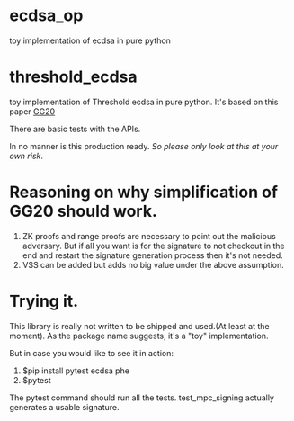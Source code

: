 # ecdsa_op
toy implementation of ecdsa in pure python

# threshold_ecdsa
toy implementation of Threshold ecdsa in pure python. It's based on this paper [GG20](https://eprint.iacr.org/2020/540.pdf)

There are basic tests with the APIs.

In no manner is this production ready. *So please only look at this at your own risk*.



# Reasoning on why simplification of GG20 should work.
1. ZK proofs and range proofs are necessary to point out the malicious adversary.
    But if all you want is for the signature to not checkout in the end and restart the signature
    generation process then it's not needed.
2. VSS can be added but adds no big value under the above assumption.

# Trying it.
This library is really not written to be shipped and used.(At least at the moment).
As the package name suggests, it's a "toy" implementation.

But in case you would like to see it in action:
1. $pip install pytest ecdsa phe 
2. $pytest

The pytest command should run all the tests. test_mpc_signing actually generates a usable signature.


